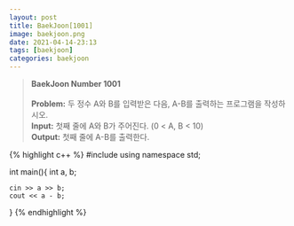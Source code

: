 ```yaml
---
layout: post
title: BaekJoon[1001]
image: baekjoon.png
date: 2021-04-14-23:13
tags: [baekjoon]
categories: baekjoon
---
```


>**BaekJoon Number 1001**<br><br>
**Problem:** 두 정수 A와 B를 입력받은 다음, A-B를 출력하는 프로그램을 작성하시오.<br>
**Input:** 첫째 줄에 A와 B가 주어진다. (0 < A, B < 10)<br>
**Output:** 첫째 줄에 A-B를 출력한다.

{% highlight c++ %}
#include <iostream>
using namespace std;

int main(){
	int a, b;

	cin >> a >> b;
	cout << a - b;
}
{% endhighlight %}